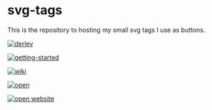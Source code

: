 # svg-tags

This is the repository to hosting my small svg tags I use as buttons.

[![derlev](https://derlev.github.io/svg-tags/derlev.svg)](https://derlev.github.io/svg-tags/derlev.svg)

[![getting-started](https://derlev.github.io/svg-tags/derlev%20getting-started.svg)](https://derlev.github.io/svg-tags/derlev%20getting-started.svg)

[![wiki](https://derlev.github.io/svg-tags/derlev%20wiki.svg)](https://derlev.github.io/svg-tags/derlev%20wiki.svg)

[![open](https://derlev.github.io/svg-tags/derlev%20open.svg)](https://derlev.github.io/svg-tags/derlev%20open.svg)

[![open website](https://derlev.github.io/svg-tags/derlev%20open%20website.svg)](https://derlev.github.io/svg-tags/derlev%20open%20website.svg)
